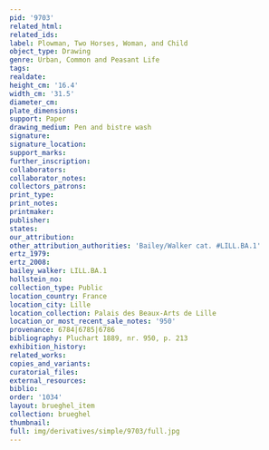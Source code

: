 ```yaml
---
pid: '9703'
related_html: 
related_ids: 
label: Plowman, Two Horses, Woman, and Child
object_type: Drawing
genre: Urban, Common and Peasant Life
tags: 
realdate: 
height_cm: '16.4'
width_cm: '31.5'
diameter_cm: 
plate_dimensions: 
support: Paper
drawing_medium: Pen and bistre wash
signature: 
signature_location: 
support_marks: 
further_inscription: 
collaborators: 
collaborator_notes: 
collectors_patrons: 
print_type: 
print_notes: 
printmaker: 
publisher: 
states: 
our_attribution: 
other_attribution_authorities: 'Bailey/Walker cat. #LILL.BA.1'
ertz_1979: 
ertz_2008: 
bailey_walker: LILL.BA.1
hollstein_no: 
collection_type: Public
location_country: France
location_city: Lille
location_collection: Palais des Beaux-Arts de Lille
location_or_most_recent_sale_notes: '950'
provenance: 6784|6785|6786
bibliography: Pluchart 1889, nr. 950, p. 213
exhibition_history: 
related_works: 
copies_and_variants: 
curatorial_files: 
external_resources: 
biblio: 
order: '1034'
layout: brueghel_item
collection: brueghel
thumbnail: 
full: img/derivatives/simple/9703/full.jpg
---
```

